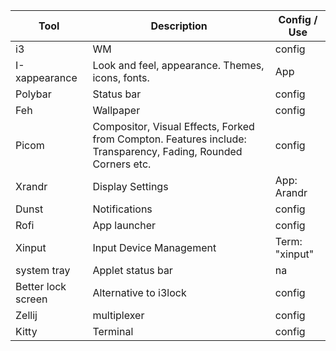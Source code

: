 | Tool | Description | Config / Use |
|------|-------------|------------------------|
| i3 | WM | config |
| I-xappearance | Look and feel, appearance. Themes, icons, fonts. | App |
| Polybar | Status bar | config |
| Feh | Wallpaper | config |
| Picom | Compositor, Visual Effects, Forked from Compton. Features include: Transparency, Fading, Rounded Corners etc. | config |
| Xrandr | Display Settings | App: Arandr |
| Dunst | Notifications | config |
| Rofi | App launcher | config |
| Xinput | Input Device Management | Term: "xinput" |
| system tray | Applet status bar | na |
| Better lock screen | Alternative to i3lock | config |
| Zellij | multiplexer | config |
| Kitty | Terminal | config |
